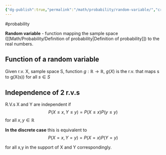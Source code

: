 ```yaml
---
{"dg-publish":true,"permalink":"/math/probability/random-variable/","created":"","updated":""}
---
```


#probability 

**Random variable** - function mapping the sample space ([[Math/Probability/Definition of probability\|Definition of probability]]) to the real numbers.

## Function of a random variable

Given r.v. X, sample space S, function $g: \mathbb{R} \to \mathbb{R}$,  $g(X)$ is the r.v. that maps s to g(X(s)) for all $s \in S$

## Independence of 2 r.v.s

R.V.s X and Y are independent if
$$P(X \leq x, Y \leq y) = P(X \leq x)P(y \leq y)$$
for all $x,y \in \mathbb{R}$

**In the discrete case** this is equivalent to 
$$P(X = x, Y = y) = P(X = x)P(Y = y)$$

for all x,y in the support of X and Y correspondingly.